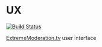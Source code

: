 UX
==

[![Build Status](https://travis-ci.org/ExtremeModeration/UX.svg?branch=master)](https://travis-ci.org/ExtremeModeration/UX)

[ExtremeModeration.tv](http://extrememoderation.tv) user interface
